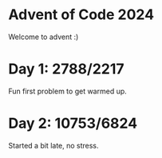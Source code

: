 # Advent of Code 2024

Welcome to advent :)

# Day 1: 2788/2217
Fun first problem to get warmed up.

# Day 2: 10753/6824
Started a bit late, no stress.